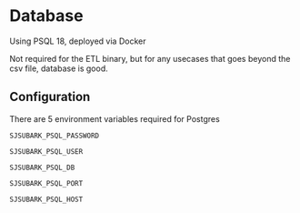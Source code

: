 # Database 

Using PSQL 18, deployed via Docker

Not required for the ETL binary, but for any usecases that goes beyond the csv file, database is good.

## Configuration

There are 5 environment variables required for Postgres

`SJSUBARK_PSQL_PASSWORD`

`SJSUBARK_PSQL_USER`

`SJSUBARK_PSQL_DB`

`SJSUBARK_PSQL_PORT`

`SJSUBARK_PSQL_HOST`

